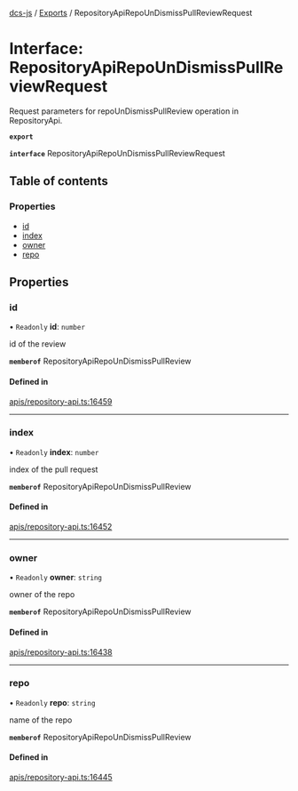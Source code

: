 [dcs-js](../README.md) / [Exports](../modules.md) / RepositoryApiRepoUnDismissPullReviewRequest

# Interface: RepositoryApiRepoUnDismissPullReviewRequest

Request parameters for repoUnDismissPullReview operation in RepositoryApi.

**`export`**

**`interface`** RepositoryApiRepoUnDismissPullReviewRequest

## Table of contents

### Properties

- [id](RepositoryApiRepoUnDismissPullReviewRequest.md#id)
- [index](RepositoryApiRepoUnDismissPullReviewRequest.md#index)
- [owner](RepositoryApiRepoUnDismissPullReviewRequest.md#owner)
- [repo](RepositoryApiRepoUnDismissPullReviewRequest.md#repo)

## Properties

### <a id="id" name="id"></a> id

• `Readonly` **id**: `number`

id of the review

**`memberof`** RepositoryApiRepoUnDismissPullReview

#### Defined in

[apis/repository-api.ts:16459](https://github.com/unfoldingWord/dcs-js/blob/b29eb7a/apis/repository-api.ts#L16459)

___

### <a id="index" name="index"></a> index

• `Readonly` **index**: `number`

index of the pull request

**`memberof`** RepositoryApiRepoUnDismissPullReview

#### Defined in

[apis/repository-api.ts:16452](https://github.com/unfoldingWord/dcs-js/blob/b29eb7a/apis/repository-api.ts#L16452)

___

### <a id="owner" name="owner"></a> owner

• `Readonly` **owner**: `string`

owner of the repo

**`memberof`** RepositoryApiRepoUnDismissPullReview

#### Defined in

[apis/repository-api.ts:16438](https://github.com/unfoldingWord/dcs-js/blob/b29eb7a/apis/repository-api.ts#L16438)

___

### <a id="repo" name="repo"></a> repo

• `Readonly` **repo**: `string`

name of the repo

**`memberof`** RepositoryApiRepoUnDismissPullReview

#### Defined in

[apis/repository-api.ts:16445](https://github.com/unfoldingWord/dcs-js/blob/b29eb7a/apis/repository-api.ts#L16445)
